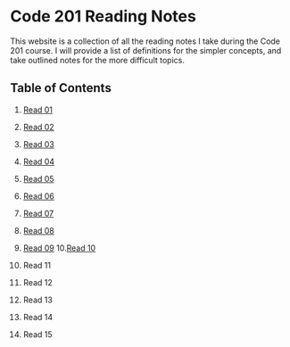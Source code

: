 # Code 201 Reading Notes
This website is a collection of all the reading notes I take during the Code 201 course.
I will provide a list of definitions for the simpler concepts, and take outlined notes for the more difficult topics.

## Table of Contents
1. [Read 01](https://github.com/AnvayB/reading-notes/blob/main/class-01.md)
2. [Read 02](https://github.com/AnvayB/reading-notes/blob/main/class-02.md)
3. [Read 03](https://github.com/AnvayB/reading-notes/blob/main/class-03.md)
4. [Read 04](https://github.com/AnvayB/reading-notes/blob/main/class-04.md)
5. [Read 05](https://github.com/AnvayB/reading-notes/blob/main/class-05.md)
6. [Read 06](https://github.com/AnvayB/reading-notes/blob/main/class-06.md)
7. [Read 07](https://github.com/AnvayB/reading-notes/blob/main/class-07.md)
8. [Read 08](https://github.com/AnvayB/reading-notes/blob/main/class-08.md)
9. [Read 09](https://github.com/AnvayB/reading-notes/blob/main/class-09.md)
10.[Read 10](https://github.com/AnvayB/reading-notes/blob/main/class-10.md)

11. Read 11
12. Read 12
13. Read 13
14. Read 14
15. Read 15

